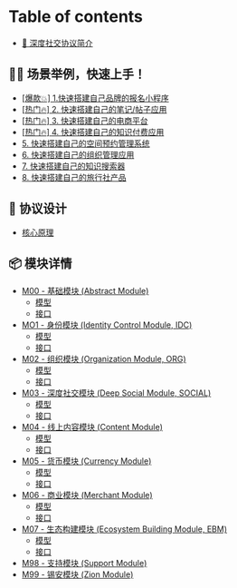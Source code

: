 # Table of contents

* [🥳 深度社交协议简介](README.md)

## 🏊‍♂️ 场景举例，快速上手！ <a href="#examples" id="examples"></a>

* [\[爆款💥\] 1.快速搭建自己品牌的报名小程序](examples/bao-kuan-1.-kuai-su-da-jian-zi-ji-pin-pai-de-bao-ming-xiao-cheng-xu.md)
* [\[热门🔥\] 2. 快速搭建自己的笔记/帖子应用](examples/re-men-2.-kuai-su-da-jian-zi-ji-de-bi-ji-tie-zi-ying-yong.md)
* [\[热门🔥\] 3. 快速搭建自己的电商平台](examples/re-men-3.-kuai-su-da-jian-zi-ji-de-dian-shang-ping-tai.md)
* [\[热门🔥\] 4. 快速搭建自己的知识付费应用](examples/re-men-4.-kuai-su-da-jian-zi-ji-de-zhi-shi-fu-fei-ying-yong.md)
* [5. 快速搭建自己的空间预约管理系统](examples/5.-kuai-su-da-jian-zi-ji-de-kong-jian-yu-yue-guan-li-xi-tong.md)
* [6. 快速搭建自己的组织管理应用](examples/6.-kuai-su-da-jian-zi-ji-de-zu-zhi-guan-li-ying-yong.md)
* [7. 快速搭建自己的知识搜索器](examples/7.-kuai-su-da-jian-zi-ji-de-zhi-shi-sou-suo-qi.md)
* [8. 快速搭建自己的旅行社产品](examples/8.-kuai-su-da-jian-zi-ji-de-lv-hang-she-chan-pin.md)

## 🍮 协议设计 <a href="#designs" id="designs"></a>

* [核心原理](designs/he-xin-yuan-li.md)

## 📦 模块详情 <a href="#modules" id="modules"></a>

* [M00 - 基础模块 (Abstract Module)](modules/m00-ji-chu-mo-kuai-abstract-module/README.md)
  * [模型](modules/m00-ji-chu-mo-kuai-abstract-module/mo-xing.md)
  * [接口](modules/m00-ji-chu-mo-kuai-abstract-module/jie-kou.md)
* [MO1 - 身份模块 (Identity Control Module, IDC)](modules/mo1-shen-fen-mo-kuai-identity-control-module-idc/README.md)
  * [模型](modules/mo1-shen-fen-mo-kuai-identity-control-module-idc/mo-xing.md)
  * [接口](modules/mo1-shen-fen-mo-kuai-identity-control-module-idc/jie-kou.md)
* [M02 - 组织模块 (Organization Module, ORG)](modules/m02-zu-zhi-mo-kuai-organization-module-org/README.md)
  * [模型](modules/m02-zu-zhi-mo-kuai-organization-module-org/mo-xing.md)
  * [接口](modules/m02-zu-zhi-mo-kuai-organization-module-org/jie-kou.md)
* [M03 - 深度社交模块 (Deep Social Module, SOCIAL)](modules/m03-shen-du-she-jiao-mo-kuai-deep-social-module-social/README.md)
  * [模型](modules/m03-shen-du-she-jiao-mo-kuai-deep-social-module-social/mo-xing.md)
  * [接口](modules/m03-shen-du-she-jiao-mo-kuai-deep-social-module-social/jie-kou.md)
* [M04 - 线上内容模块 (Content Module)](modules/m04-xian-shang-nei-rong-mo-kuai-content-module/README.md)
  * [模型](modules/m04-xian-shang-nei-rong-mo-kuai-content-module/mo-xing.md)
  * [接口](modules/m04-xian-shang-nei-rong-mo-kuai-content-module/jie-kou.md)
* [M05 - 货币模块 (Currency Module)](modules/m05-huo-bi-mo-kuai-currency-module/README.md)
  * [模型](modules/m05-huo-bi-mo-kuai-currency-module/mo-xing.md)
  * [接口](modules/m05-huo-bi-mo-kuai-currency-module/jie-kou.md)
* [M06 - 商业模块 (Merchant Module)](modules/m06-shang-ye-mo-kuai-merchant-module/README.md)
  * [模型](modules/m06-shang-ye-mo-kuai-merchant-module/mo-xing.md)
  * [接口](modules/m06-shang-ye-mo-kuai-merchant-module/jie-kou.md)
* [M07 - 生态构建模块 (Ecosystem Building Module, EBM)](modules/m07-sheng-tai-gou-jian-mo-kuai-ecosystem-building-module-ebm/README.md)
  * [模型](modules/m07-sheng-tai-gou-jian-mo-kuai-ecosystem-building-module-ebm/mo-xing.md)
  * [接口](modules/m07-sheng-tai-gou-jian-mo-kuai-ecosystem-building-module-ebm/jie-kou.md)
* [M98 - 支持模块 (Support Module)](modules/m98-zhi-chi-mo-kuai-support-module.md)
* [M99 - 锡安模块 (Zion Module)](modules/m99-xi-an-mo-kuai-zion-module.md)
